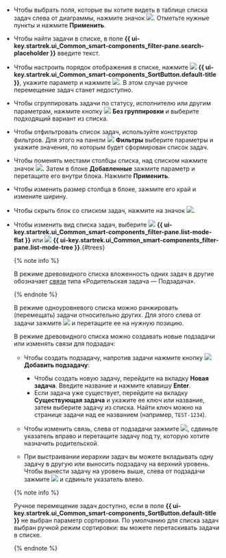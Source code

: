 * Чтобы выбрать поля, которые вы хотите видеть в таблице списка задач слева от диаграммы, нажмите значок ![](../../_assets/tracker/svg/settings-old.svg). Отметьте нужные пункты и нажмите **Применить**.

* Чтобы найти задачи в списке, в поле **{{ ui-key.startrek.ui_Common_smart-components_filter-pane.search-placeholder }}** введите текст.

* Чтобы настроить порядок отображения в списке, нажмите ![](../../_assets/tracker/svg/sorting.svg)&nbsp;**{{ ui-key.startrek.ui_Common_smart-components_SortButton.default-title }}**, укажите параметр и нажмите ![](../../_assets/tracker/svg/new-first.svg). В этом случае ручное перемещение задач станет недоступно.

* Чтобы сгруппировать задачи по статусу, исполнителю или другим параметрам, нажмите кнопку ![](../../_assets/tracker/svg/group.svg)&nbsp;**Без группировки** и выберите подходящий вариант из списка.

* Чтобы отфильтровать список задач, используйте конструктор фильтров. Для этого на панели ![](../../_assets/tracker/svg/filter.svg)&nbsp;**Фильтры** выберите параметры и укажите значения, по которым будет сформирован список задач.

* Чтобы поменять местами столбцы списка, над списком нажмите значок ![](../../_assets/tracker/svg/settings-old.svg). Затем в блоке **Добавленные** зажмите параметр и перетащите его внутри блока. Нажмите **Применить**.

* Чтобы изменить размер столбца в блоке, зажмите его край и измените ширину.

* Чтобы скрыть блок со списком задач, нажмите на значок ![](../../_assets/tracker/svg/close-block.svg).

* Чтобы изменить вид списка задач, выберите ![](../../_assets/tracker/svg/flat-list.svg)&nbsp;**{{ ui-key.startrek.ui_Common_smart-components_filter-pane.list-mode-flat }}** или ![](../../_assets/tracker/svg/tree-list.svg)&nbsp;**{{ ui-key.startrek.ui_Common_smart-components_filter-pane.list-mode-tree }}**.{#trees}

     {% note info %}

     В режиме древовидного списка вложенность одних задач в другие обозначает [связи](../../tracker/user/links.md) типа «Родительская задача — Подзадача».

     {% endnote %}

   В режиме одноуровневого списка можно ранжировать (перемещать) задачи относительно других. Для этого слева от задачи зажмите ![](../../_assets/tracker/svg/range.svg) и перетащите ее на нужную позицию.

   В режиме древовидного списка можно создавать новые подзадачи или изменять связи для подзадач:

   * Чтобы создать подзадачу, напротив задачи нажмите кнопку ![](../../_assets/tracker/svg/icon-add.svg) **Добавить подзадачу**:

      * Чтобы создать новую задачу, перейдите на вкладку **Новая задача**. Введите название и нажмите клавишу **Enter**.
      * Если задача уже существует, перейдите на вкладку **Существующая задача** и укажите ее ключ или название, затем выберите задачу из списка. Найти ключ можно на странице задачи над ее названием (например, `TEST-1234`).

   * Чтобы изменить связь, слева от подзадачи зажмите ![](../../_assets/tracker/svg/range.svg), сдвиньте указатель вправо и перетащите задачу под ту, которую хотите назначить родительской.

   * При выстраивании иерархии задач вы можете вкладывать одну задачу в другую или выносить подзадачу на верхний уровень. Чтобы вынести задачу на уровень выше, слева от подзадачи зажмите ![](../../_assets/tracker/svg/range.svg) и сдвиньте указатель влево.

   {% note info %}

   Ручное перемещение задач доступно, если в поле **{{ ui-key.startrek.ui_Common_smart-components_SortButton.default-title }}** не выбран параметр сортировки. По умолчанию для списка задач выбран ручной режим сортировки: вы можете перетаскивать задачи в списке. 

   {% endnote %}